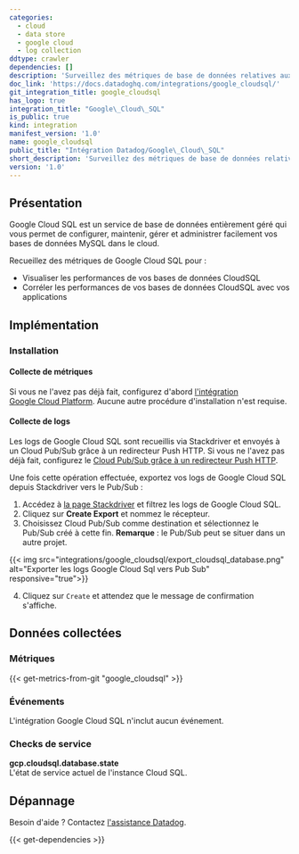 ```yaml
---
categories:
  - cloud
  - data store
  - google cloud
  - log collection
ddtype: crawler
dependencies: []
description: 'Surveillez des métriques de base de données relatives aux performances, à la santé et à la réplication.'
doc_link: 'https://docs.datadoghq.com/integrations/google_cloudsql/'
git_integration_title: google_cloudsql
has_logo: true
integration_title: "Google\_Cloud\_SQL"
is_public: true
kind: integration
manifest_version: '1.0'
name: google_cloudsql
public_title: "Intégration Datadog/Google\_Cloud\_SQL"
short_description: 'Surveillez des métriques de base de données relatives aux performances, à la santé et à la réplication.'
version: '1.0'
---
```

## Présentation
Google Cloud SQL est un service de base de données entièrement géré qui vous permet de configurer, maintenir, gérer et administrer facilement vos bases de données MySQL dans le cloud.

Recueillez des métriques de Google Cloud SQL pour :

* Visualiser les performances de vos bases de données CloudSQL
* Corréler les performances de vos bases de données CloudSQL avec vos applications

## Implémentation
### Installation
#### Collecte de métriques
Si vous ne l'avez pas déjà fait, configurez d'abord [l'intégration Google Cloud Platform][1]. Aucune autre procédure d'installation n'est requise.

#### Collecte de logs
Les logs de Google Cloud SQL sont recueillis via Stackdriver et envoyés à un Cloud Pub/Sub grâce à un redirecteur Push HTTP. Si vous ne l'avez pas déjà fait, configurez le [Cloud Pub/Sub grâce à un redirecteur Push HTTP][4].

Une fois cette opération effectuée, exportez vos logs de Google Cloud SQL depuis Stackdriver vers le Pub/Sub :

1. Accédez à [la page Stackdriver][5] et filtrez les logs de Google Cloud SQL.
2. Cliquez sur **Create Export** et nommez le récepteur.
3. Choisissez Cloud Pub/Sub comme destination et sélectionnez le Pub/Sub créé à cette fin. **Remarque** : le Pub/Sub peut se situer dans un autre projet.

{{< img src="integrations/google_cloudsql/export_cloudsql_database.png" alt="Exporter les logs Google Cloud Sql vers Pub Sub" responsive="true">}}

4. Cliquez sur `Create` et attendez que le message de confirmation s'affiche.

## Données collectées
### Métriques
{{< get-metrics-from-git "google_cloudsql" >}}


### Événements
L'intégration Google Cloud SQL n'inclut aucun événement.

### Checks de service
**gcp.cloudsql.database.state**  
L'état de service actuel de l'instance Cloud SQL.

## Dépannage
Besoin d'aide ? Contactez [l'assistance Datadog][3].

[1]: https://docs.datadoghq.com/fr/integrations/google_cloud_platform
[2]: https://github.com/DataDog/dogweb/blob/prod/integration/google_cloudsql/google_cloudsql_metadata.csv
[3]: https://docs.datadoghq.com/fr/help
[4]: https://docs.datadoghq.com/fr/integrations/google_cloud_platform/#log-collection
[5]: https://console.cloud.google.com/logs/viewer


{{< get-dependencies >}}
